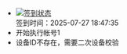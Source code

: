 - [![签到状态](https://github.com/womade/Cloud189-Actions/actions/workflows/main.yml/badge.svg?branch=main)](https://github.com/womade/Cloud189-Actions/actions/workflows/main.yml) <br> 签到时间：2025-07-27 18:47:35
- 开始执行帐号1
- 设备ID不存在，需要二次设备校验
